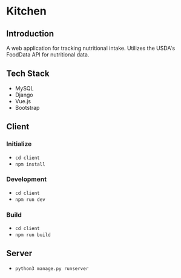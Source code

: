 # Kitchen

## Introduction

A web application for tracking nutritional intake. Utilizes the USDA's FoodData API for nutritional data.

## Tech Stack
- MySQL
- Django
- Vue.js
- Bootstrap

## Client

### Initialize

- <code>cd client</code>
- <code>npm install</code>

### Development

- <code>cd client</code>
- <code>npm run dev</code>

### Build

- <code>cd client</code>
- <code>npm run build</code>

## Server

- <code>python3 manage.py runserver</code>

